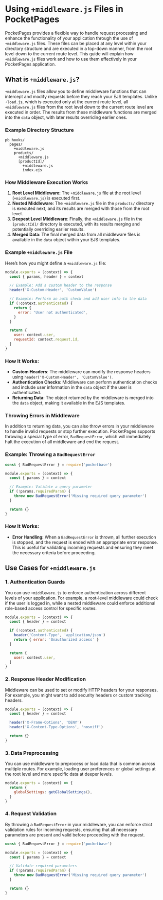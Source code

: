 # Using `+middleware.js` Files in PocketPages

PocketPages provides a flexible way to handle request processing and enhance the functionality of your application through the use of `+middleware.js` files. These files can be placed at any level within your directory structure and are executed in a top-down manner, from the root level down to the current route level. This guide will explain how `+middleware.js` files work and how to use them effectively in your PocketPages application.

## What is `+middleware.js`?

`+middleware.js` files allow you to define middleware functions that can intercept and modify requests before they reach your EJS templates. Unlike `+load.js`, which is executed only at the current route level, all `+middleware.js` files from the root level down to the current route level are executed in order. The results from these middleware functions are merged into the `data` object, with later results overriding earlier ones.

### Example Directory Structure

```plaintext
pb_hooks/
  pages/
    +middleware.js
    products/
      +middleware.js
      [productId]/
        +middleware.js
        index.ejs
```

### How Middleware Execution Works

1. **Root Level Middleware**: The `+middleware.js` file at the root level (`+middleware.js`) is executed first.
2. **Nested Middleware**: The `+middleware.js` file in the `products/` directory is executed next, and its results are merged with those from the root level.
3. **Deepest Level Middleware**: Finally, the `+middleware.js` file in the `[productId]/` directory is executed, with its results merging and potentially overriding earlier results.
4. **Merged Data**: The final merged data from all middleware files is available in the `data` object within your EJS templates.

### Example `+middleware.js` File

Here’s how you might define a `+middleware.js` file:

```javascript
module.exports = (context) => {
  const { params, header } = context

  // Example: Add a custom header to the response
  header('X-Custom-Header', 'CustomValue')

  // Example: Perform an auth check and add user info to the data
  if (!context.authenticated) {
    return {
      error: 'User not authenticated',
    }
  }

  return {
    user: context.user,
    requestId: context.request.id,
  }
}
```

### How It Works:

- **Custom Headers**: The middleware can modify the response headers using `header('X-Custom-Header', 'CustomValue')`.
- **Authentication Checks**: Middleware can perform authentication checks and include user information in the `data` object if the user is authenticated.
- **Returning Data**: The object returned by the middleware is merged into the `data` object, making it available in the EJS templates.

### Throwing Errors in Middleware

In addition to returning data, you can also throw errors in your middleware to handle invalid requests or stop further execution. PocketPages supports throwing a special type of error, `BadRequestError`, which will immediately halt the execution of all middleware and end the request.

### Example: Throwing a `BadRequestError`

```javascript
const { BadRequestError } = require('pocketbase')

module.exports = (context) => {
  const { params } = context

  // Example: Validate a query parameter
  if (!params.requiredParam) {
    throw new BadRequestError('Missing required query parameter')
  }

  return {}
}
```

### How It Works:

- **Error Handling**: When a `BadRequestError` is thrown, all further execution is stopped, and the request is ended with an appropriate error response. This is useful for validating incoming requests and ensuring they meet the necessary criteria before proceeding.

## Use Cases for `+middleware.js`

### 1. Authentication Guards

You can use `+middleware.js` to enforce authentication across different levels of your application. For example, a root-level middleware could check if the user is logged in, while a nested middleware could enforce additional role-based access control for specific routes.

```javascript
module.exports = (context) => {
  const { header } = context

  if (!context.authenticated) {
    header('Content-Type', 'application/json')
    return { error: 'Unauthorized access' }
  }

  return {
    user: context.user,
  }
}
```

### 2. Response Header Modification

Middleware can be used to set or modify HTTP headers for your responses. For example, you might want to add security headers or custom tracking headers.

```javascript
module.exports = (context) => {
  const { header } = context

  header('X-Frame-Options', 'DENY')
  header('X-Content-Type-Options', 'nosniff')

  return {}
}
```

### 3. Data Preprocessing

You can use middleware to preprocess or load data that is common across multiple routes. For example, loading user preferences or global settings at the root level and more specific data at deeper levels.

```javascript
module.exports = (context) => {
  return {
    globalSettings: getGlobalSettings(),
  }
}
```

### 4. Request Validation

By throwing a `BadRequestError` in your middleware, you can enforce strict validation rules for incoming requests, ensuring that all necessary parameters are present and valid before proceeding with the request.

```javascript
const { BadRequestError } = require('pocketbase')

module.exports = (context) => {
  const { params } = context

  // Validate required parameters
  if (!params.requiredParam) {
    throw new BadRequestError('Missing required query parameter')
  }

  return {}
}
```
